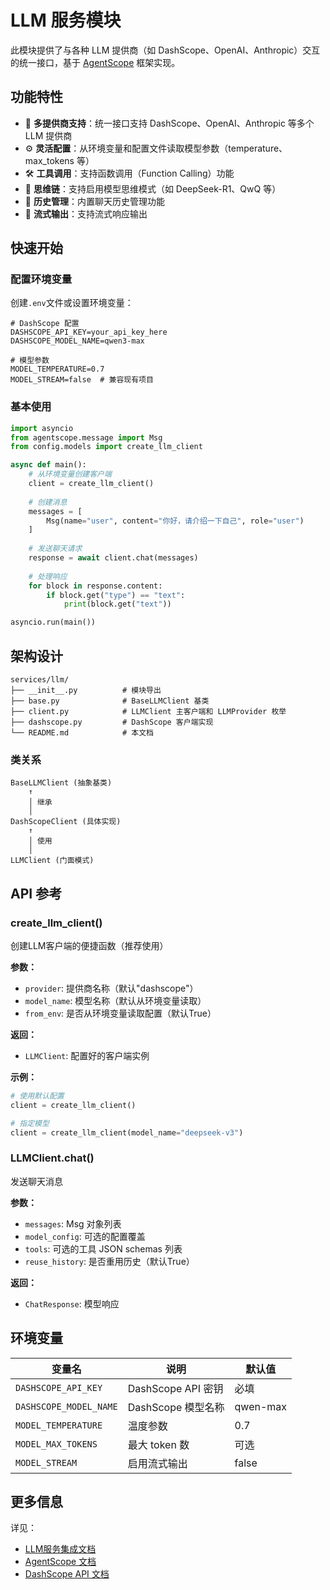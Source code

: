 # LLM 服务模块

此模块提供了与各种 LLM 提供商（如 DashScope、OpenAI、Anthropic）交互的统一接口，基于 [AgentScope](https://github.com/modelscope/agentscope) 框架实现。

## 功能特性

- 🔌 **多提供商支持**：统一接口支持 DashScope、OpenAI、Anthropic 等多个 LLM 提供商
- ⚙️ **灵活配置**：从环境变量和配置文件读取模型参数（temperature、max_tokens 等）
- 🛠️ **工具调用**：支持函数调用（Function Calling）功能
- 💭 **思维链**：支持启用模型思维模式（如 DeepSeek-R1、QwQ 等）
- 📝 **历史管理**：内置聊天历史管理功能
- 🔄 **流式输出**：支持流式响应输出

## 快速开始

### 配置环境变量

创建`.env`文件或设置环境变量：

```env
# DashScope 配置
DASHSCOPE_API_KEY=your_api_key_here
DASHSCOPE_MODEL_NAME=qwen3-max

# 模型参数
MODEL_TEMPERATURE=0.7
MODEL_STREAM=false  # 兼容现有项目
```

### 基本使用

```python
import asyncio
from agentscope.message import Msg
from config.models import create_llm_client

async def main():
    # 从环境变量创建客户端
    client = create_llm_client()
    
    # 创建消息
    messages = [
        Msg(name="user", content="你好，请介绍一下自己", role="user")
    ]
    
    # 发送聊天请求
    response = await client.chat(messages)
    
    # 处理响应
    for block in response.content:
        if block.get("type") == "text":
            print(block.get("text"))

asyncio.run(main())
```

## 架构设计

```
services/llm/
├── __init__.py          # 模块导出
├── base.py              # BaseLLMClient 基类
├── client.py            # LLMClient 主客户端和 LLMProvider 枚举
├── dashscope.py         # DashScope 客户端实现
└── README.md            # 本文档
```

### 类关系

```
BaseLLMClient (抽象基类)
    ↑
    │ 继承
    │
DashScopeClient (具体实现)
    ↑
    │ 使用
    │
LLMClient (门面模式)
```

## API 参考

### create_llm_client()

创建LLM客户端的便捷函数（推荐使用）

**参数：**
- `provider`: 提供商名称（默认"dashscope"）
- `model_name`: 模型名称（默认从环境变量读取）
- `from_env`: 是否从环境变量读取配置（默认True）

**返回：**
- `LLMClient`: 配置好的客户端实例

**示例：**
```python
# 使用默认配置
client = create_llm_client()

# 指定模型
client = create_llm_client(model_name="deepseek-v3")
```

### LLMClient.chat()

发送聊天消息

**参数：**
- `messages`: Msg 对象列表
- `model_config`: 可选的配置覆盖
- `tools`: 可选的工具 JSON schemas 列表
- `reuse_history`: 是否重用历史（默认True）

**返回：**
- `ChatResponse`: 模型响应

## 环境变量

| 变量名 | 说明 | 默认值 |
|--------|------|--------|
| `DASHSCOPE_API_KEY` | DashScope API 密钥 | 必填 |
| `DASHSCOPE_MODEL_NAME` | DashScope 模型名称 | qwen-max |
| `MODEL_TEMPERATURE` | 温度参数 | 0.7 |
| `MODEL_MAX_TOKENS` | 最大 token 数 | 可选 |
| `MODEL_STREAM` | 启用流式输出 | false |

## 更多信息

详见：
- [LLM服务集成文档](../../docs/LLM_SERVICE_INTEGRATION.md)
- [AgentScope 文档](https://agentscope.io/)
- [DashScope API 文档](https://help.aliyun.com/zh/dashscope/)




